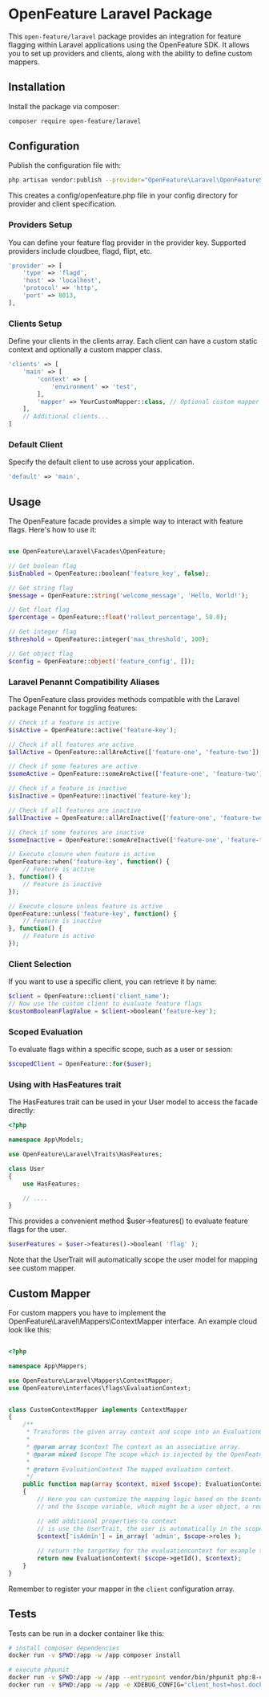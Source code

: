 # OpenFeature Laravel Package

This `open-feature/laravel` package provides an integration for feature flagging within Laravel applications using the OpenFeature SDK. It allows you to set up providers and clients, along with the ability to define custom mappers.

## Installation

Install the package via composer:

```bash
composer require open-feature/laravel
```

## Configuration

Publish the configuration file with:

```bash
php artisan vendor:publish --provider="OpenFeature\Laravel\OpenFeatureServiceProvider"
```

This creates a config/openfeature.php file in your config directory for provider and client specification.


### Providers Setup

You can define your feature flag provider in the provider key. Supported providers include cloudbee, flagd, flipt, etc.

```php
'provider' => [
    'type' => 'flagd',
    'host' => 'localhost',
    'protocol' => 'http',
    'port' => 8013,
],
```

### Clients Setup

Define your clients in the clients array. Each client can have a custom static context and optionally a custom mapper class.

```php
'clients' => [
    'main' => [
        'context' => [
            'environment' => 'test',
        ],
        'mapper' => YourCustomMapper::class, // Optional custom mapper
    ],
    // Additional clients...
]
```

### Default Client

Specify the default client to use across your application.

```php
'default' => 'main',
```


## Usage

The OpenFeature facade provides a simple way to interact with feature flags. Here's how to use it:

```php

use OpenFeature\Laravel\Facades\OpenFeature;

// Get boolean flag
$isEnabled = OpenFeature::boolean('feature_key', false);

// Get string flag
$message = OpenFeature::string('welcome_message', 'Hello, World!');

// Get float flag
$percentage = OpenFeature::float('rollout_percentage', 50.0);

// Get integer flag
$threshold = OpenFeature::integer('max_threshold', 100);

// Get object flag
$config = OpenFeature::object('feature_config', []);

```

### Laravel Penannt Compatibility Aliases

The OpenFeature class provides methods compatible with the Laravel package Penannt for toggling features:

```php
// Check if a feature is active
$isActive = OpenFeature::active('feature-key');

// Check if all features are active
$allActive = OpenFeature::allAreActive(['feature-one', 'feature-two']);

// Check if some features are active
$someActive = OpenFeature::someAreActive(['feature-one', 'feature-two']);

// Check if a feature is inactive
$isInactive = OpenFeature::inactive('feature-key');

// Check if all features are inactive
$allInactive = OpenFeature::allAreInactive(['feature-one', 'feature-two']);

// Check if some features are inactive
$someInactive = OpenFeature::someAreInactive(['feature-one', 'feature-two']);

// Execute closure when feature is active
OpenFeature::when('feature-key', function() {
    // Feature is active
}, function() {
    // Feature is inactive
});

// Execute closure unless feature is active
OpenFeature::unless('feature-key', function() {
    // Feature is inactive
}, function() {
    // Feature is active
});

```

### Client Selection

If you want to use a specific client, you can retrieve it by name:

```php
$client = OpenFeature::client('client_name');
// Now use the custom client to evaluate feature flags
$customBooleanFlagValue = $client->boolean('feature-key');
```


### Scoped Evaluation

To evaluate flags within a specific scope, such as a user or session:

```php
$scopedClient = OpenFeature::for($user);
```


### Using with HasFeatures trait

The HasFeatures trait can be used in your User model to access the facade directly:

```php
<?php

namespace App\Models;

use OpenFeature\Laravel\Traits\HasFeatures;

class User 
{
    use HasFeatures;

    // ....
}
```

This provides a convenient method $user->features() to evaluate feature flags for the user.

```php
$userFeatures = $user->features()->boolean( 'flag' );
```

Note that the UserTrait will automatically scope the user model for mapping see custom mapper.


## Custom Mapper


For custom mappers you have to implement the OpenFeature\Laravel\Mappers\ContextMapper interface.
An example cloud look like this:
```php

<?php

namespace App\Mappers;

use OpenFeature\Laravel\Mappers\ContextMapper;
use OpenFeature\interfaces\flags\EvaluationContext;


class CustomContextMapper implements ContextMapper
{
    /**
     * Transforms the given array context and scope into an EvaluationContext.
     * 
     * @param array $context The context as an associative array.
     * @param mixed $scope The scope which is injected by the OpenFeature::for( $scope ) method.
     * 
     * @return EvaluationContext The mapped evaluation context.
     */
    public function map(array $context, mixed $scope): EvaluationContext
    {
        // Here you can customize the mapping logic based on the $context array
        // and the $scope variable, which might be a user object, a request, etc.

        // add additional properties to context
        // is use the UserTrait, the user is automatically in the scope and you can do stuff like this
        $context['isAdmin'] = in_array( 'admin', $scope->roles );
        
        // return the targetKey for the evaluationcontext for example the unique id of the user
        return new EvaluationContext( $scope->getId(), $context);
    }
}

```

Remember to register your mapper in the `client` configuration array.




## Tests

Tests can be run in a docker container like this:

```bash
# install composer dependencies
docker run -v $PWD:/app -w /app composer install

# execute phpunit
docker run -v $PWD:/app -w /app --entrypoint vendor/bin/phpunit php:8-cli
docker run -v $PWD:/app -w /app -e XDEBUG_CONFIG="client_host=host.docker.internal discover_client_host=true" --entrypoint vendor/bin/phpunit registry.gitlab.lernetz.ch/docker/laravel:9-php8-fpm-node18-dev
```